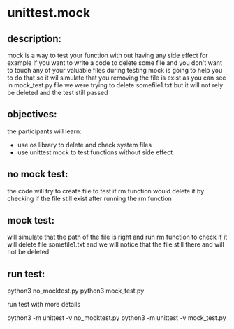# unittest.mock
## description:
mock is a way to test your function with out having any side effect 
for example if you want to write a code to delete some file and you don't want to touch any of your valuable files during testing 
mock is going to help you to do that so it wil simulate that you removing the file is exist 
as you can see in mock_test.py file we were trying to delete somefile1.txt but it will not rely be deleted and the test still passed

## objectives:
the participants will learn:
- use os library to delete and check system files
- use unittest mock to test functions without side effect 

## no mock test:
the code will try to create file to test if rm function would delete it by checking if the file still exist after running the rm function

## mock test:
will simulate that the path of the file is right and run rm function to check if it will delete file somefile1.txt and we will notice that the file still there and will not be deleted

## run test:
   python3 no_mocktest.py
   python3 mock_test.py

run test with more details

   python3 -m unittest -v no_mocktest.py 
   python3 -m unittest -v mock_test.py 
